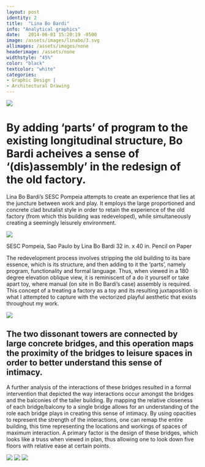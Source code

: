 ```yaml
---
layout: post
identity: 2
title:  "Lina Bo Bardi"
info: "Analytical graphics"
date:   2014-06-01 15:20:19 -0500
image: /assets/images/linabo/3.svg
allimages: /assets/images/none
headerimage: /assets/none
widthstyle: "45%"
color: "black"
textcolor: "white"
categories:
- Graphic Design |
- Architectural Drawing
---
```


<img class="post-images" src="/assets/images/linabo/3.svg">

<h1>By adding ‘parts’ of program to the existing longitudinal structure, Bo Bardi acheives a sense of ‘(dis)assembly’ in the redesign of the old factory.</h1>

    
Lina Bo Bardi’s SESC Pompeia attempts to create an experience that lies at the juncture between work and play. It employs the large proportioned and concrete clad brutalist style in order to retain the experience of the old factory (from which this building was redeveloped), while simultaneously creating a seemingly leisurely environment. 


<img class="post-images" src="/assets/images/linabo/2.jpg">

SESC Pompeia, Sao Paulo by Lina Bo Bardi
32 in. x 40 in. 
Pencil on Paper

  	
The redevelopment process involves stripping the old building to its bare essence, which is its structure, and then adding to it the ‘parts’, namely program, functionality and formal language. Thus, when viewed in a 180 degree elevation oblique view, it is reminiscent of a do it yourself or take apart toy, where manual (on site in Bo Bardi’s case) assembly is required. This concept of a treating a factory as a toy and its resulting juxtaposition is what I attempted to capture with the vectorized playful aesthetic that exists throughout my work.
        
<img class="post-images" src="/assets/images/linabo/1.svg">
    
<h2>The two dissonant towers are connected by large concrete bridges, and this operation maps the proximity of the bridges to leisure spaces in order to better understand this sense of intimacy.</h2>

A further analysis of the interactions of these bridges resulted in a formal intervention that depicted the way interactions occur amongst the bridges and the balconies of the taller building. By mapping the relative closeness of each bridge/balcony to a single bridge allows for an understanding of the role each bridge plays in creating this sense of intimacy. By using opacities to represent the strength of the interactions, one can remap the entire building, this time representing the locations and workings of spaces of maximum interaction. A primary factor is the design of these bridges, which looks like a truss when viewed in plan, thus allowing one to look down five floors with relative ease at certain points. 

<img class="post-images" src="/assets/images/linabo/4.svg">
<img class="post-images" src="/assets/images/linabo/5.svg">
<img class="post-images" src="/assets/images/linabo/6.svg">

  


